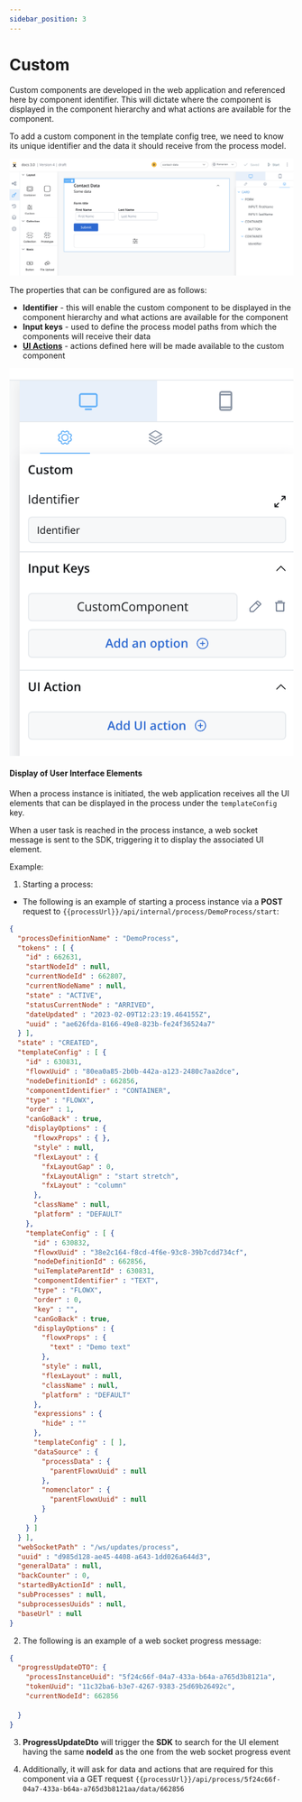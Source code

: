 ```yaml
---
sidebar_position: 3
---
```


# Custom

Custom components are developed in the web application and referenced here by component identifier. This will dictate where the component is displayed in the component hierarchy and what actions are available for the component.

To add a custom component in the template config tree, we need to know its unique identifier and the data it should receive from the process model.

![](../../img/ui_designer_custom.png)

The properties that can be configured are as follows:

* **Identifier** - this will enable the custom component to be displayed in the component hierarchy and what actions are available for the component
* **Input keys** - used to define the process model paths from which the components will receive their data
* [**UI Actions**](../../ui-actions.md) - actions defined here will be made available to the custom component


<div className= "image-scaled">

![](../../img/ui_designer_custom_settings.png#center)

</div>


#### Display of User Interface Elements

When a process instance is initiated, the web application receives all the UI elements that can be displayed in the process under the `templateConfig` key.

When a user task is reached in the process instance, a web socket message is sent to the SDK, triggering it to display the associated UI element.

Example:

1. Starting a process:

* The following is an example of starting a process instance via a **POST** request to `{{processUrl}}/api/internal/process/DemoProcess/start`:

```json
{
  "processDefinitionName" : "DemoProcess",
  "tokens" : [ {
    "id" : 662631,
    "startNodeId" : null,
    "currentNodeId" : 662807,
    "currentNodeName" : null,
    "state" : "ACTIVE",
    "statusCurrentNode" : "ARRIVED",
    "dateUpdated" : "2023-02-09T12:23:19.464155Z",
    "uuid" : "ae626fda-8166-49e8-823b-fe24f36524a7"
  } ],
  "state" : "CREATED",
  "templateConfig" : [ {
    "id" : 630831,
    "flowxUuid" : "80ea0a85-2b0b-442a-a123-2480c7aa2dce",
    "nodeDefinitionId" : 662856,
    "componentIdentifier" : "CONTAINER",
    "type" : "FLOWX",
    "order" : 1,
    "canGoBack" : true,
    "displayOptions" : {
      "flowxProps" : { },
      "style" : null,
      "flexLayout" : {
        "fxLayoutGap" : 0,
        "fxLayoutAlign" : "start stretch",
        "fxLayout" : "column"
      },
      "className" : null,
      "platform" : "DEFAULT"
    },
    "templateConfig" : [ {
      "id" : 630832,
      "flowxUuid" : "38e2c164-f8cd-4f6e-93c8-39b7cdd734cf",
      "nodeDefinitionId" : 662856,
      "uiTemplateParentId" : 630831,
      "componentIdentifier" : "TEXT",
      "type" : "FLOWX",
      "order" : 0,
      "key" : "",
      "canGoBack" : true,
      "displayOptions" : {
        "flowxProps" : {
          "text" : "Demo text"
        },
        "style" : null,
        "flexLayout" : null,
        "className" : null,
        "platform" : "DEFAULT"
      },
      "expressions" : {
        "hide" : ""
      },
      "templateConfig" : [ ],
      "dataSource" : {
        "processData" : {
          "parentFlowxUuid" : null
        },
        "nomenclator" : {
          "parentFlowxUuid" : null
        }
      }
    } ]
  } ],
  "webSocketPath" : "/ws/updates/process",
  "uuid" : "d985d128-ae45-4408-a643-1dd026a644d3",
  "generalData" : null,
  "backCounter" : 0,
  "startedByActionId" : null,
  "subProcesses" : null,
  "subprocessesUuids" : null,
  "baseUrl" : null
}
```
2. The following is an example of a web socket progress message:

```json
{
  "progressUpdateDTO": {
    "processInstanceUuid": "5f24c66f-04a7-433a-b64a-a765d3b8121a",
    "tokenUuid": "11c32ba6-b3e7-4267-9383-25d69b26492c",
    "currentNodeId": 662856

  }
}
```

3. **ProgressUpdateDto** will trigger the **SDK** to search for the UI element having the same **nodeId** as the one from the web socket progress event

4. Additionally, it will ask for data and actions that are required for this component via a GET request `{{processUrl}}/api/process/5f24c66f-04a7-433a-b64a-a765d3b8121aa/data/662856`